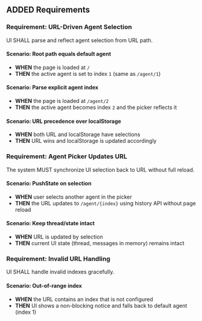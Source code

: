 ## ADDED Requirements

### Requirement: URL-Driven Agent Selection
UI SHALL parse and reflect agent selection from URL path.

#### Scenario: Root path equals default agent
- **WHEN** the page is loaded at `/`
- **THEN** the active agent is set to index `1` (same as `/agent/1`)

#### Scenario: Parse explicit agent index
- **WHEN** the page is loaded at `/agent/2`
- **THEN** the active agent becomes index `2` and the picker reflects it

#### Scenario: URL precedence over localStorage
- **WHEN** both URL and localStorage have selections
- **THEN** URL wins and localStorage is updated accordingly

### Requirement: Agent Picker Updates URL
The system MUST synchronize UI selection back to URL without full reload.

#### Scenario: PushState on selection
- **WHEN** user selects another agent in the picker
- **THEN** the URL updates to `/agent/{index}` using history API without page reload

#### Scenario: Keep thread/state intact
- **WHEN** URL is updated by selection
- **THEN** current UI state (thread, messages in memory) remains intact

### Requirement: Invalid URL Handling
UI SHALL handle invalid indexes gracefully.

#### Scenario: Out-of-range index
- **WHEN** the URL contains an index that is not configured
- **THEN** UI shows a non-blocking notice and falls back to default agent (index 1)

